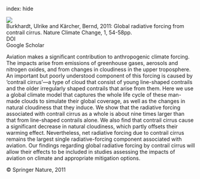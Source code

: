 index: hide

<div class="Citation">
    <div class="Citation-thumb CitationThumb-linked"  data-href="https://doi.org/10.1038/nclimate1068">
      <img src="https://static.claimspace.cloud/climate-study-static/refs/thumbs/7/Burkhardt_and_Krcher_2011-thumb.png" />
    </div>

  <div class="Citation-body">
    <div class="Citation-text">Burkhardt, Ulrike and Kärcher, Bernd, 2011: Global radiative forcing from contrail cirrus. <span class="Article-journal">Nature Climate Change, </span><span class="Article-volume">1, </span>54-58pp.</div>
    <div class="Citation-links">
      <div class="CitationLink" data-href="https://doi.org/10.1038/nclimate1068">
        <div class="CitationLink-icon CitationLink-Doi"></div>
        <div class="CitationLink-text">DOI</div>
      </div>
      <div class="CitationLink" data-href="https://scholar.google.com/scholar?q=10.1038/nclimate1068">
        <div class="CitationLink-icon CitationLink-Scholar"></div>
        <div class="CitationLink-text">Google Scholar</div>
      </div>
    </div>
  </div>
</div>

Aviation makes a significant contribution to anthropogenic climate forcing. The impacts arise from emissions of greenhouse gases, aerosols and nitrogen oxides, and from changes in cloudiness in the upper troposphere. An important but poorly understood component of this forcing is caused by ‘contrail cirrus’—a type of cloud that consist of young line-shaped contrails and the older irregularly shaped contrails that arise from them. Here we use a global climate model that captures the whole life cycle of these man-made clouds to simulate their global coverage, as well as the changes in natural cloudiness that they induce. We show that the radiative forcing associated with contrail cirrus as a whole is about nine times larger than that from line-shaped contrails alone. We also find that contrail cirrus cause a significant decrease in natural cloudiness, which partly offsets their warming effect. Nevertheless, net radiative forcing due to contrail cirrus remains the largest single radiative-forcing component associated with aviation. Our findings regarding global radiative forcing by contrail cirrus will allow their effects to be included in studies assessing the impacts of aviation on climate and appropriate mitigation options.

<div class="Citation-copy">
&copy; Springer Nature, 2011
</div>